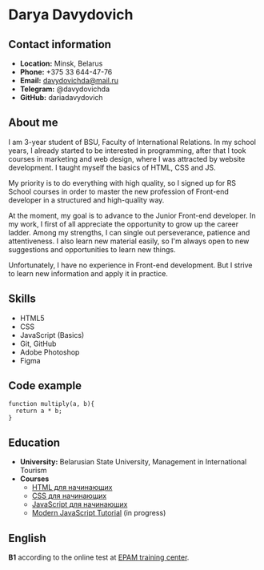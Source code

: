 # Darya Davydovich

## Contact information
- **Location:** Minsk, Belarus
- **Phone:** +375 33 644-47-76
- **Email:** davydovichda@mail.ru
- **Telegram:** @davydovichda
- **GitHub:** dariadavydovich
 
## About me
I am 3-year student of BSU, Faculty of International Relations. In my school years, I already started to be interested in programming, after that I took courses in marketing and web design, where I was attracted by website development. I taught myself the basics of HTML, CSS and JS.

My priority is to do everything with high quality, so I signed up for RS School courses in order to master the new profession of Front-end developer in a structured and high-quality way.

At the moment, my goal is to advance to the Junior Front-end developer. In my work, I first of all appreciate the opportunity to grow up the career ladder.
Among my strengths, I can single out perseverance, patience and attentiveness. I also learn new material easily, so I'm always open to new suggestions and opportunities to learn new things.

Unfortunately, I have no experience in Front-end development. But I strive to learn new information and apply it in practice.

## Skills
- HTML5
- CSS
- JavaScript (Basics)
- Git, GitHub
- Adobe Photoshop
- Figma

## Code example
```
function multiply(a, b){
  return a * b;
}
```

## Education
- **University:** Belarusian State University, Management in International Tourism
- **Courses**
  - [HTML для начинающих](https://ru.code-basics.com/languages/html)
  - [CSS для начинающих](https://ru.code-basics.com/languages/css)
  - [JavaScript для начинающих](https://ru.code-basics.com/languages/javascript)
  - [Modern JavaScript Tutorial](https://learn.javascript.ru/) (in progress)

## English
**B1** according to the online test at [EPAM training center](https://training.by/#!/Home?lang=ru).
